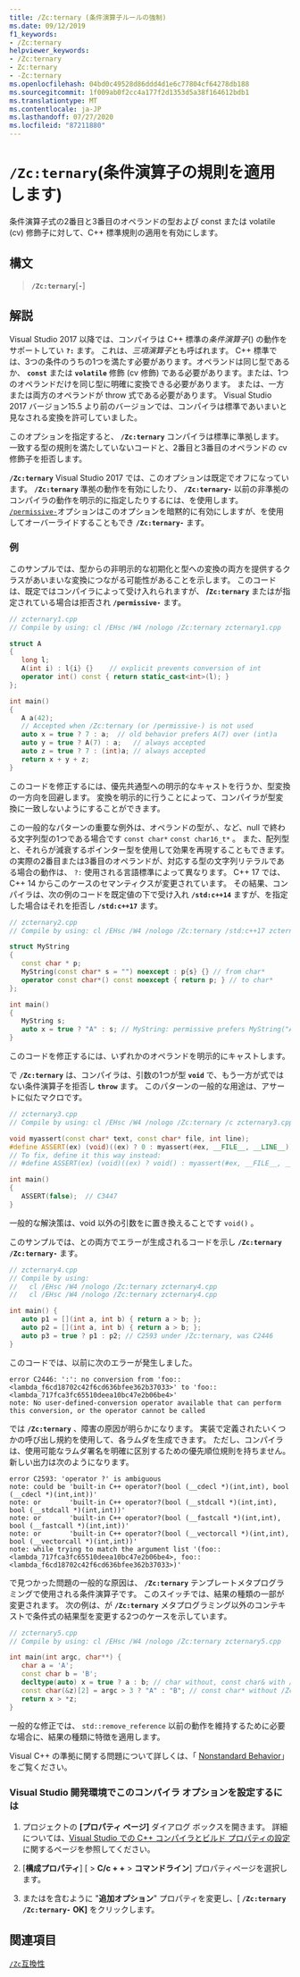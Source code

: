 ```yaml
---
title: /Zc:ternary (条件演算子ルールの強制)
ms.date: 09/12/2019
f1_keywords:
- /Zc:ternary
helpviewer_keywords:
- /Zc:ternary
- Zc:ternary
- -Zc:ternary
ms.openlocfilehash: 04bd0c49528d86ddd4d1e6c77804cf64278db188
ms.sourcegitcommit: 1f009ab0f2cc4a177f2d1353d5a38f164612bdb1
ms.translationtype: MT
ms.contentlocale: ja-JP
ms.lasthandoff: 07/27/2020
ms.locfileid: "87211880"
---
```

# <a name="zcternary-enforce-conditional-operator-rules"></a>`/Zc:ternary`(条件演算子の規則を適用します)

条件演算子式の2番目と3番目のオペランドの型および const または volatile (cv) 修飾子に対して、C++ 標準規則の適用を有効にします。

## <a name="syntax"></a>構文

> **`/Zc:ternary`**[**`-`**]

## <a name="remarks"></a>解説

Visual Studio 2017 以降では、コンパイラは C++ 標準の*条件演算子*() の動作をサポートしてい **`?:`** ます。 これは、*三項演算子*とも呼ばれます。 C++ 標準では、3つの条件のうちの1つを満たす必要があります。オペランドは同じ型であるか、 **`const`** または **`volatile`** 修飾 (cv 修飾) である必要があります。または、1つのオペランドだけを同じ型に明確に変換できる必要があります。 または、一方または両方のオペランドが throw 式である必要があります。 Visual Studio 2017 バージョン15.5 より前のバージョンでは、コンパイラは標準であいまいと見なされる変換を許可していました。

このオプションを指定すると、 **`/Zc:ternary`** コンパイラは標準に準拠します。 一致する型の規則を満たしていないコードと、2番目と3番目のオペランドの cv 修飾子を拒否します。

**`/Zc:ternary`** Visual Studio 2017 では、このオプションは既定でオフになっています。 **`/Zc:ternary`** 準拠の動作を有効にしたり、 **`/Zc:ternary-`** 以前の非準拠のコンパイラの動作を明示的に指定したりするには、を使用します。 [`/permissive-`](permissive-standards-conformance.md)オプションはこのオプションを暗黙的に有効にしますが、を使用してオーバーライドすることもでき **`/Zc:ternary-`** ます。

### <a name="examples"></a>例

このサンプルでは、型からの非明示的な初期化と型への変換の両方を提供するクラスがあいまいな変換につながる可能性があることを示します。 このコードは、既定ではコンパイラによって受け入れられますが、 **/`Zc:ternary`** またはが指定されている場合は拒否され **`/permissive-`** ます。

```cpp
// zcternary1.cpp
// Compile by using: cl /EHsc /W4 /nologo /Zc:ternary zcternary1.cpp

struct A
{
   long l;
   A(int i) : l{i} {}    // explicit prevents conversion of int
   operator int() const { return static_cast<int>(l); }
};

int main()
{
   A a(42);
   // Accepted when /Zc:ternary (or /permissive-) is not used
   auto x = true ? 7 : a;  // old behavior prefers A(7) over (int)a
   auto y = true ? A(7) : a;   // always accepted
   auto z = true ? 7 : (int)a; // always accepted
   return x + y + z;
}
```

このコードを修正するには、優先共通型への明示的なキャストを行うか、型変換の一方向を回避します。 変換を明示的に行うことによって、コンパイラが型変換に一致しないようにすることができます。

この一般的なパターンの重要な例外は、オペランドの型が、、など、null で終わる文字列型の1つである場合です `const char*` `const char16_t*` 。 また、配列型と、それらが減衰するポインター型を使用して効果を再現することもできます。 の実際の2番目または3番目のオペランドが、対応する型の文字列リテラルである場合の動作は、 `?:` 使用される言語標準によって異なります。 C++ 17 では、C++ 14 からこのケースのセマンティクスが変更されています。 その結果、コンパイラは、次の例のコードを既定値の下で受け入れ **`/std:c++14`** ますが、を指定した場合はそれを拒否し **`/std:c++17`** ます。

```cpp
// zcternary2.cpp
// Compile by using: cl /EHsc /W4 /nologo /Zc:ternary /std:c++17 zcternary2.cpp

struct MyString
{
   const char * p;
   MyString(const char* s = "") noexcept : p{s} {} // from char*
   operator const char*() const noexcept { return p; } // to char*
};

int main()
{
   MyString s;
   auto x = true ? "A" : s; // MyString: permissive prefers MyString("A") over (const char*)s
}
```

このコードを修正するには、いずれかのオペランドを明示的にキャストします。

で **`/Zc:ternary`** は、コンパイラは、引数の1つが型 **`void`** で、もう一方が式ではない条件演算子を拒否し **`throw`** ます。 このパターンの一般的な用途は、アサートに似たマクロです。

```cpp
// zcternary3.cpp
// Compile by using: cl /EHsc /W4 /nologo /Zc:ternary /c zcternary3.cpp

void myassert(const char* text, const char* file, int line);
#define ASSERT(ex) (void)((ex) ? 0 : myassert(#ex, __FILE__, __LINE__))
// To fix, define it this way instead:
// #define ASSERT(ex) (void)((ex) ? void() : myassert(#ex, __FILE__, __LINE__))

int main()
{
   ASSERT(false);  // C3447
}
```

一般的な解決策は、void 以外の引数をに置き換えることです `void()` 。

このサンプルでは、との両方でエラーが生成されるコードを示し **`/Zc:ternary`** **`/Zc:ternary-`** ます。

```cpp
// zcternary4.cpp
// Compile by using:
//   cl /EHsc /W4 /nologo /Zc:ternary zcternary4.cpp
//   cl /EHsc /W4 /nologo /Zc:ternary zcternary4.cpp

int main() {
   auto p1 = [](int a, int b) { return a > b; };
   auto p2 = [](int a, int b) { return a > b; };
   auto p3 = true ? p1 : p2; // C2593 under /Zc:ternary, was C2446
}
```

このコードでは、以前に次のエラーが発生しました。

```Output
error C2446: ':': no conversion from 'foo::<lambda_f6cd18702c42f6cd636bfee362b37033>' to 'foo::<lambda_717fca3fc65510deea10bc47e2b06be4>'
note: No user-defined-conversion operator available that can perform this conversion, or the operator cannot be called
```

では **`/Zc:ternary`** 、障害の原因が明らかになります。 実装で定義されたいくつかの呼び出し規約を使用して、各ラムダを生成できます。 ただし、コンパイラは、使用可能なラムダ署名を明確に区別するための優先順位規則を持ちません。 新しい出力は次のようになります。

```Output
error C2593: 'operator ?' is ambiguous
note: could be 'built-in C++ operator?(bool (__cdecl *)(int,int), bool (__cdecl *)(int,int))'
note: or       'built-in C++ operator?(bool (__stdcall *)(int,int), bool (__stdcall *)(int,int))'
note: or       'built-in C++ operator?(bool (__fastcall *)(int,int), bool (__fastcall *)(int,int))'
note: or       'built-in C++ operator?(bool (__vectorcall *)(int,int), bool (__vectorcall *)(int,int))'
note: while trying to match the argument list '(foo::<lambda_717fca3fc65510deea10bc47e2b06be4>, foo::<lambda_f6cd18702c42f6cd636bfee362b37033>)'
```

で見つかった問題の一般的な原因は、 **`/Zc:ternary`** テンプレートメタプログラミングで使用される条件演算子です。 このスイッチでは、結果の種類の一部が変更されます。 次の例は、が **`/Zc:ternary`** メタプログラミング以外のコンテキストで条件式の結果型を変更する2つのケースを示しています。

```cpp
// zcternary5.cpp
// Compile by using: cl /EHsc /W4 /nologo /Zc:ternary zcternary5.cpp

int main(int argc, char**) {
   char a = 'A';
   const char b = 'B';
   decltype(auto) x = true ? a : b; // char without, const char& with /Zc:ternary
   const char(&z)[2] = argc > 3 ? "A" : "B"; // const char* without /Zc:ternary
   return x > *z;
}
```

一般的な修正では、 `std::remove_reference` 以前の動作を維持するために必要な場合に、結果の種類に特徴を適用します。

Visual C++ の準拠に関する問題について詳しくは、「 [Nonstandard Behavior](../../cpp/nonstandard-behavior.md)」をご覧ください。

### <a name="to-set-this-compiler-option-in-the-visual-studio-development-environment"></a>Visual Studio 開発環境でこのコンパイラ オプションを設定するには

1. プロジェクトの **[プロパティ ページ]** ダイアログ ボックスを開きます。 詳細については、[Visual Studio での C++ コンパイラとビルド プロパティの設定](../working-with-project-properties.md)に関するページを参照してください。

1. [**構成プロパティ**] [  >  **C/c + +**  >  **コマンドライン**] プロパティページを選択します。

1. またはを含むように "**追加オプション**" プロパティを変更し、[ **`/Zc:ternary`** **`/Zc:ternary-`** **OK]** をクリックします。

## <a name="see-also"></a>関連項目

[`/Zc`互換性](zc-conformance.md)
